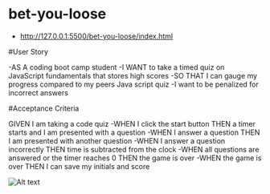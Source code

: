 # bet-you-loose
- http://127.0.0.1:5500/bet-you-loose/index.html

#User Story

-AS A coding boot camp student
-I WANT to take a timed quiz on JavaScript fundamentals that stores high scores
-SO THAT I can gauge my progress compared to my peers
Java script quiz
-I want to be penalized for incorrect answers

#Acceptance Criteria

GIVEN I am taking a code quiz
-WHEN I click the start button
THEN a timer starts and I am presented with a question
-WHEN I answer a question
THEN I am presented with another question
-WHEN I answer a question incorrectly
THEN time is subtracted from the clock
-WHEN all questions are answered or the timer reaches 0
THEN the game is over
-WHEN the game is over
THEN I can save my initials and score

![Alt text](https://file%2B.vscode-resource.vscode-cdn.net/Users/macbookpro/Desktop/Screenshot%202023-01-12%20at%206.52.22%20PM.png?version%3D1673578361737)

